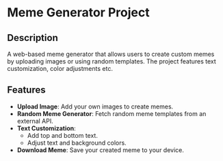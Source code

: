 # Meme Generator Project

## Description
A web-based meme generator that allows users to create custom memes by uploading images or using random templates. The project features text customization, color adjustments etc.



## Features

- **Upload Image**: Add your own images to create memes.
- **Random Meme Generator**: Fetch random meme templates from an external API.
- **Text Customization**:
  - Add top and bottom text.
  - Adjust text and background colors.
- **Download Meme**: Save your created meme to your device.

